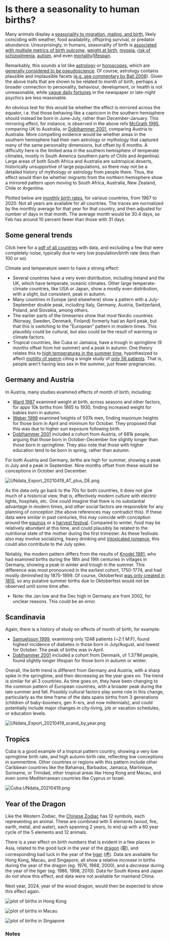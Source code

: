 # Is there a seasonality to human births? #

Many animals display a [seasonality to migration, mating, and birth](https://www.science.org/doi/10.1126/science.3881822), likely coinciding with weather, food availability, offspring survival, or predator abundance. Unsurprisingly, in humans, seasonality of birth is [associated with multiple metrics of birth outcome](https://doi.org/10.1073/pnas.1307582110), [weight at birth](https://doi.org/10.1111/j.1467-842X.1998.tb01467.x), [myopia](https://doi.org/10.1016/j.ophtha.2007.05.040), [risk of schizophrenia](https://doi.org/10.1192/bjp.167.6.783), [autism](https://doi.org/10.1176/ajp.152.5.798), and even [mortality](https://doi.org/10.1038/41245)/[lifespan](https://doi.org/10.1073/pnas.041431898).

Remarkably, this sounds a lot like [astrology](https://en.wikipedia.org/wiki/Western_astrology) or [horoscopes](https://en.wikipedia.org/wiki/Horoscope), which are [generally considered to be pseudoscience](https://en.wikipedia.org/wiki/Astrology_and_science). Of course, astrology contains plausible and implausible facets ([e.g. see commentary by Ball 2008](https://www.nature.com/articles/news.2008.731)). Given the above traits that are shown to be related to month of birth, perhaps a broader connection to personality, behaviour, development, or health is not unreasonable, while [vague daily fortunes](https://en.wikipedia.org/wiki/Barnum_effect) in the newspaper or late-night psychics are less reasonable.

An obvious test for this would be whether the effect is mirrored across the equator, i.e. that those behaving like a capricorn in the southern hemisphere should instead be born in June-July, rather than December-January. This mirroring effect, for instance, is observed in the above refs [McGrath 1995](https://doi.org/10.1192/bjp.167.6.783), comparing UK to Australia, or [Doblhammer 2001](https://doi.org/10.1073/pnas.041431898), comparing Austria to Australia. More compelling evidence would be whether areas in the southern hemisphere had their own astrology or mythology that captured many of the same personality dimensions, but offset by 6 months. A difficulty here is the limited area in the southern hemisphere of temperate climates, mostly in South America (southern parts of Chile and Argentina). Large areas of both South Africa and Australia are subtropical deserts, historically unsupportive of large populations, so there may not be a detailed history of mythology or astrology from people there. Thus, the effect would then be whether migrants from the northern hemisphere show a mirrored pattern upon moving to South Africa, Australia, New Zealand, Chile or Argentina.

Plotted below are [monthly birth rates](https://data.un.org/Data.aspx?d=POP&f=tableCode:55), for various countries, from 1967 to 2020. Not all years are available for all countries. The traces are normalized by the monthly average for that year for that country, and then adjusted for number of days in that month. The average month would be 30.4 days, so Feb has around 10 percent fewer than those with 31 days.

## Some general trends ##
Click here for a [pdf of all countries](https://github.com/wrf/misc-analyses/blob/master/birth_rate_by_month/all_countries_combined.UNdata_20210419.pdf) with data, and excluding a few that were completely noise, typically due to very low population/birth rate (less than 100 or so).

Climate and temperature seem to have a strong effect: 

* Several countries have a very even distribution, including Ireland and the UK, which have temperate, oceanic climates. Other large temperate-climate countries, like USA or Japan, show a mostly even distribution, with a slight, but consistent, peak in autumn.
* Many countries in Europe (and elsewhere) show a pattern with a July-September double peak, including Italy, Germany, Austria, Switzerland, Poland, and Slovakia, among others. 
* The earlier parts of the timeseries show that most Nordic countries (Norway, Sweden, Denmark, Finland) formerly had an April peak, but that this is switching to the "European" pattern in modern times. This plausibly could be cultural, but also could be the result of warming or climate factors.
* Tropical countries, like Cuba or Jamaica, have a trough in springtime (9 months offset from hot summer) and a peak in autumn. One theory relates this to [high temperatures in the summer time](https://doi.org/10.1016/j.envres.2011.01.023), hypothesized to affect [motility of sperm](https://www.jstor.org/stable/2061888) citing a single study of [only 56 patients](https://doi.org/10.1016/0028-2243(88)90140-2). That is, people aren't having less sex in the summer, just fewer pregnancies.

## Germany and Austria ##

In Austria, many studies examined effects of month of birth, including:

* [Ward 1987](http://dx.doi.org/10.1080/03014468700009341) examined weight at birth, across seasons and other factors, for appx 10k births from 1865 to 1930, finding increased weight for babies born in autumn.
* [Weber 1998](https://doi.org/10.1038/35781) examined heights of 507k men, finding maximum heights for those born in April and minimum for October. They proposed that this was due to higher sun exposure following birth.
* [Doblhammer 2001](https://doi.org/10.1073/pnas.041431898) included a cohort from Austria, of 681k people, arguing that those born in October-December live slightly longer than those born in springtime. They also note that those with higher education tend to be born in spring, rather than autumn.

For both Austria and Germany, births are high for summer, showing a peak in July and a peak in September. Nine months offset from these would be conceptions in October and December. 

![UNdata_Export_20210419_AT_plus_DE.png](https://github.com/wrf/misc-analyses/blob/master/birth_rate_by_month/images/UNdata_Export_20210419_AT_plus_DE.png)

As the data only go back to the 70s for both countries, it does not give much of a historical view, that is, effectively modern culture with electric lights, hospitals, etc. One could imagine that there is no substantial advantage in modern times, and other social factors are responsible for any planning of conception (the above references may contradict this).
If these data were similar in past centuries, this may coincide with conception around the [equinox](https://en.wikipedia.org/wiki/Equinox) or a [harvest festival](https://en.wikipedia.org/wiki/Harvest_festival). Compared to winter, food may be relatively abundant at this time, and could plausibly be related to the nutritional state of the mother during the first trimester. As these festivals also may involve socializing, heavy drinking and [intoxicated romance](https://www.oktoberfest.de/en/traditional-fashion/tying-a-dirndl-which-side-to-choose), this could also contribute to the July spike.

Notably, the modern pattern differs from the results of [Knodel 1981](https://www.tandfonline.com/doi/abs/10.1080/00324728.1981.10404953), who had examined births during the 18th and 19th centuries in villages in Germany, showing a peak in winter and trough in the summer. This difference was most pronounced in the earliest cohort, 1750-1774, and had mostly diminished by 1875-1899. Of course, Oktoberfest [was only created in 1810](https://www.muenchen.de/int/en/events/oktoberfest/history.html), so any putative summer births due to Oktoberfest would not be observed until some time after.

* Note: the Jan low and the Dec high in Germany are from 2002, for unclear reasons. This could be an error.

## Scandinavia ##

Again, there is a history of study on effects of month of birth, for example:

* [Samuelsson 1999](http://dx.doi.org/10.1136/adc.81.2.143), examining only 1248 patients (~2:1 M:F), found highest incidence of diabetes in those born in July/August, and lowest for October. The peak of births was in April.
* [Doblhammer 2001](https://doi.org/10.1073/pnas.041431898) included a cohort from Denmark, of 1.371M people, found slightly longer lifespan for those born in autumn or winter.

Overall, the birth trend is different from Germany and Austria, with a sharp spike in the springtime, and then decreasing as the year goes on. The trend is similar for all 3 countries. As time goes on, they have been changing to the common pattern of European countries, with a broader peak during the late summer and fall. Possibly cultural factors play some role in this change, particularly as the time frame of the data spans births from 3 generations (children of baby-boomers, gen X-ers, and now millennials), and could potentially include major changes in city-living, job or vacation schedules, or education levels.

![UNdata_Export_20210419_scand_by_year.png](https://github.com/wrf/misc-analyses/blob/master/birth_rate_by_month/images/UNdata_Export_20210419_scand_by_year.png)

## Tropics ##
Cuba is a good example of a tropical pattern country, showing a very low springtime birth rate, and high autumn birth rate, reflecting low conceptions in summertime. Other countries or regions with this pattern include other Caribbean countries like the Bahamas, Barbados, Jamaica, Martinique, Suriname, or Trinidad, other tropical areas like Hong Kong and Macau, and even some Mediterranean countries like Cyprus or Israel.

![Cuba.UNdata_20210419.png](https://github.com/wrf/misc-analyses/blob/master/birth_rate_by_month/images/Cuba.UNdata_20210419.png)

## Year of the Dragon ##
Like the Western Zodiac, the [Chinese Zodiac](https://en.wikipedia.org/wiki/Chinese_calendar_correspondence_table) has 12 symbols, each representing an animal. These are combined with 5 elements (wood, fire, earth, metal, and water), each spanning 2 years, to end up with a 60 year cycle of the 5 elements and 12 animals. 

There is a year effect on birth numbers that is evident in a few places in Asia, related to the good luck in the year of the [dragon](https://en.wikipedia.org/wiki/Dragon_(zodiac)) (龍), and corresponding bad luck in the year of the [tiger](https://en.wikipedia.org/wiki/Tiger_(zodiac)) (虎). Data are available for Hong Kong, Macau, and Singapore, all show a relative *increase* in births during the year of the dragon (eg. 1976, 1988, 2000), and a *decrease* during the year of the tiger (eg. 1986, 1998, 2010). Data for South Korea and Japan do not show this effect, and data were not available for mainland China. 

Next year, 2024, year of the wood dragon, would then be expected to show this effect again.

![plot of births in Hong Kong](https://github.com/wrf/misc-analyses/blob/master/birth_rate_by_month/images/China_Hong_Kong_SAR.timeline.UNdata_20230630.png)

![plot of births in Macau](https://github.com/wrf/misc-analyses/blob/master/birth_rate_by_month/images/China_Macao_SAR.timeline.UNdata_20230630.png)

![plot of births in Singapore](https://github.com/wrf/misc-analyses/blob/master/birth_rate_by_month/images/Singapore.timeline.UNdata_20230630.png)


### Notes ###

